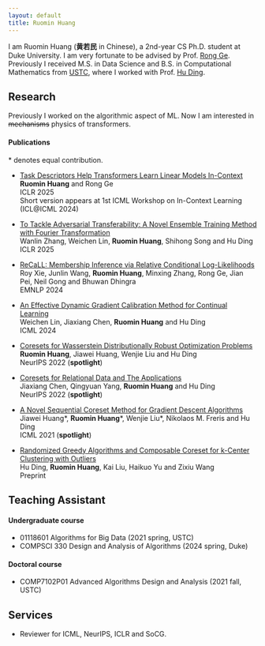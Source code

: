 ```yaml
---
layout: default
title: Ruomin Huang
---
```

I am Ruomin Huang (**黄若民** in Chinese), a 2nd-year CS Ph.D. student at Duke University. I am very fortunate to be advised by Prof. [Rong Ge][0]. Previously I received M.S. in Data Science and B.S. in Computational Mathematics from [USTC][1], where I worked with Prof. [Hu Ding][2].


## Research
Previously I worked on the algorithmic aspect of ML. Now I am interested in ~~mechanisms~~ physics of transformers.

#### Publications
 \* denotes equal contribution.

- [Task Descriptors Help Transformers Learn Linear Models In-Context](https://openreview.net/pdf?id=lZNb1CVm5O)<br>**Ruomin Huang** and Rong Ge<br>ICLR 2025 <br> Short version appears at 1st ICML Workshop on In-Context Learning (ICL@ICML 2024)
  
- [To Tackle Adversarial Transferability: A Novel Ensemble Training Method with Fourier Transformation](https://openreview.net/pdf?id=KW8yzAOIZr)<br> Wanlin Zhang, Weichen Lin, **Ruomin Huang**, Shihong Song and Hu Ding <br> ICLR 2025

- [ReCaLL: Membership Inference via Relative Conditional Log-Likelihoods](https://royxie.com/recall-project-page/)<br>Roy Xie, Junlin Wang, **Ruomin Huang**, Minxing Zhang, Rong Ge, Jian Pei, Neil Gong and Bhuwan Dhingra<br>EMNLP 2024

- [An Effective Dynamic Gradient Calibration Method for Continual Learning](https://arxiv.org/abs/2407.20956)<br>Weichen Lin, Jiaxiang Chen, **Ruomin Huang** and Hu Ding<br>ICML 2024
  
- [Coresets for Wasserstein Distributionally Robust Optimization Problems](https://arxiv.org/abs/2210.04260)<br>**Ruomin Huang**, Jiawei Huang, Wenjie Liu and Hu Ding  <br>NeurIPS 2022 (**spotlight**)

- [Coresets for Relational Data and The Applications](https://arxiv.org/abs/2210.04249)<br>Jiaxiang Chen, Qingyuan Yang, **Ruomin Huang** and Hu Ding<br>NeurIPS 2022 (**spotlight**)

- [A Novel Sequential Coreset Method for Gradient Descent Algorithms](https://arxiv.org/abs/2112.02504)<br>Jiawei Huang\*, **Ruomin Huang**\*, Wenjie Liu\*, Nikolaos M. Freris and Hu Ding<br>ICML 2021 (**spotlight**)
  
- [Randomized Greedy Algorithms and Composable Coreset for k-Center Clustering with Outliers](https://arxiv.org/abs/2301.02814)<br>Hu Ding, **Ruomin Huang**, Kai Liu, Haikuo Yu and Zixiu Wang<br>Preprint

## Teaching Assistant

#### Undergraduate course
* 01118601 Algorithms for Big Data (2021 spring, USTC)
* COMPSCI 330 Design and Analysis of Algorithms (2024 spring, Duke)

#### Doctoral course
* COMP7102P01 Advanced Algorithms Design and Analysis (2021 fall, USTC)

## Services
* Reviewer for ICML, NeurIPS, ICLR and SoCG.



[0]: https://users.cs.duke.edu/~rongge/
[1]: http://en.ustc.edu.cn/
[2]: https://hu-ding.github.io/
[3]: http://math.ustc.edu.cn/ENGLISH/list.htm
